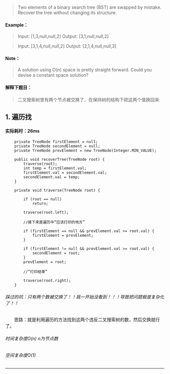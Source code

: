 > Two elements of a binary search tree (BST) are swapped by mistake.
Recover the tree without changing its structure.
#### Example：
> Input: [1,3,null,null,2]
Output: [3,1,null,null,2]

>Input: [3,1,4,null,null,2]
Output: [2,1,4,null,null,3]

#### Note：
> A solution using O(n) space is pretty straight forward.
Could you devise a constant space solution?

#### 解释下题目：
> 二叉搜索树里有两个节点被交换了，在保持树的结构下把这两个值换回来


## 1. 遍历找
#### 实际耗时：26ms
```
    private TreeNode firstElement = null;
    private TreeNode secondElement = null;
    private TreeNode prevElement = new TreeNode(Integer.MIN_VALUE);

    public void recoverTree(TreeNode root) {
        traverse(root);
        int temp = firstElement.val;
        firstElement.val = secondElement.val;
        secondElement.val = temp;
    }

    private void traverse(TreeNode root) {

        if (root == null)
            return;

        traverse(root.left);

        //接下来是遍历中“应该打印的地方”

        if (firstElement == null && prevElement.val >= root.val) {
            firstElement = prevElement;
        }

        if (firstElement != null && prevElement.val >= root.val) {
            secondElement = root;
        }
        prevElement = root;

        //“打印结束”

        traverse(root.right);
    }
```
###### 踩过的坑：只有两个数被交换了！！我一开始没看到！！！导致把问题极度复杂化了！！
&emsp;&emsp;思路：就是利用遍历的方法找到这两个违反二叉搜索树的数，然后交换就行了。
###### 时间复杂度O(n) n为节点数
###### 空间复杂度O(1)
---------
